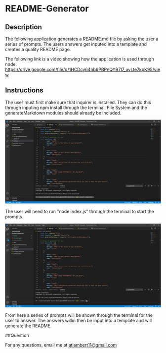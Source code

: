 # README-Generator

## Description

The following application generates a README.md file by asking the user a series of prompts. The users answers get inputed into a template and creates a quality README page.

The following link is a video showing how the application is used through node.
https://drive.google.com/file/d/1HCDcy64hb6PBPnQYB7I7_uvLte7kpK95/view

## Instructions

The user must first make sure that inquirer is installed. They can do this through inputing npm install through the terminal. File System and the generateMarkdown modules should already be included.

![Terminal Installing Inquirer](Assets/Inquirer.png)

The user will need to run "node index.js" through the terminal to start the prompts.

![Start Prompts](Assets/Start-Index.png)

From here a series of prompts will be shown through the terminal for the user to answer. The answers willm then be input into a template and will generate the README.

##Question

For any questions, email me at atlambert11@gmail.com
